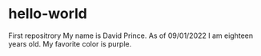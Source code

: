 # hello-world
First repositrory 
My name is David Prince.
As of 09/01/2022 I am eighteen years old.
My favorite color is purple.
